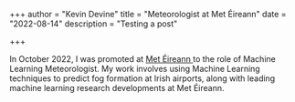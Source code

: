 +++
author = "Kevin Devine"
title = "Meteorologist at Met Éireann"
date = "2022-08-14"
description = "Testing a post"

+++

In October 2022, I was promoted at <a href="https://www.met.ie/" target="_blank" rel="noopener noreferrer"> <span>Met Éireann</span> </a> to the role of Machine Learning Meteorologist. My work involves using Machine Learning techniques to predict fog formation at Irish airports, along with leading machine learning research developments at Met Éireann.
